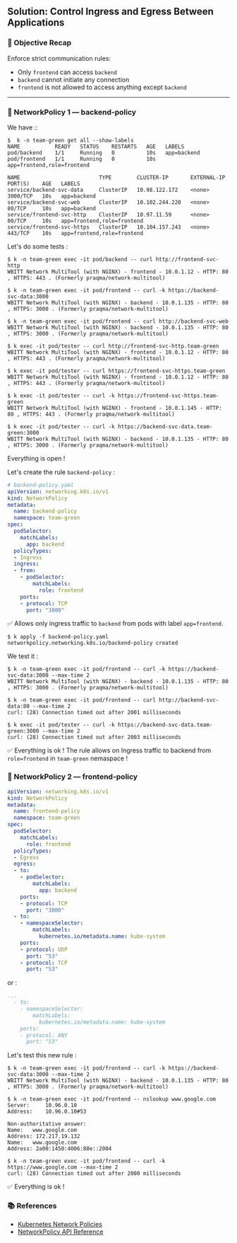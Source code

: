 ## Solution: Control Ingress and Egress Between Applications

### 🧠 Objective Recap
Enforce strict communication rules:
- Only `frontend` can access `backend`
- `backend` cannot initiate any connection
- `frontend` is not allowed to access anything except `backend`

---

### 🔐 NetworkPolicy 1 — backend-policy

We have ::

```
$  k -n team-green get all --show-labels 
NAME           READY   STATUS    RESTARTS   AGE   LABELS
pod/backend    1/1     Running   0          10s   app=backend
pod/frontend   1/1     Running   0          10s   app=frontend,role=frontend

NAME                         TYPE        CLUSTER-IP       EXTERNAL-IP   PORT(S)    AGE   LABELS
service/backend-svc-data     ClusterIP   10.98.122.172    <none>        3000/TCP   10s   app=backend
service/backend-svc-web      ClusterIP   10.102.244.220   <none>        80/TCP     10s   app=backend
service/frontend-svc-http    ClusterIP   10.97.11.59      <none>        80/TCP     10s   app=frontend,role=frontend
service/frontend-svc-https   ClusterIP   10.104.157.243   <none>        443/TCP    10s   app=frontend,role=frontend
```

Let's do some tests :


```
$ k -n team-green exec -it pod/backend -- curl http://frontend-svc-http
WBITT Network MultiTool (with NGINX) - frontend - 10.0.1.12 - HTTP: 80 , HTTPS: 443 . (Formerly praqma/network-multitool)

$ k -n team-green exec -it pod/frontend -- curl -k https://backend-svc-data:3000
WBITT Network MultiTool (with NGINX) - backend - 10.0.1.135 - HTTP: 80 , HTTPS: 3000 . (Formerly praqma/network-multitool)

$ k -n team-green exec -it pod/frontend -- curl http://backend-svc-web
WBITT Network MultiTool (with NGINX) - backend - 10.0.1.135 - HTTP: 80 , HTTPS: 3000 . (Formerly praqma/network-multitool)

$ k exec -it pod/tester -- curl http://frontend-svc-http.team-green
WBITT Network MultiTool (with NGINX) - frontend - 10.0.1.12 - HTTP: 80 , HTTPS: 443 . (Formerly praqma/network-multitool)

$ k exec -it pod/tester -- curl https://frontend-svc-https.team-green
WBITT Network MultiTool (with NGINX) - frontend - 10.0.1.12 - HTTP: 80 , HTTPS: 443 . (Formerly praqma/network-multitool)

$ k exec -it pod/tester -- curl -k https://frontend-svc-https.team-green
WBITT Network MultiTool (with NGINX) - frontend - 10.0.1.145 - HTTP: 80 , HTTPS: 443 . (Formerly praqma/network-multitool)

$ k exec -it pod/tester -- curl -k https://backend-svc-data.team-green:3000
WBITT Network MultiTool (with NGINX) - backend - 10.0.1.135 - HTTP: 80 , HTTPS: 3000 . (Formerly praqma/network-multitool)
```

Everything is open !

Let's create the rule `backend-policy` :

```yaml
# backend-policy.yaml
apiVersion: networking.k8s.io/v1
kind: NetworkPolicy
metadata:
  name: backend-policy
  namespace: team-green
spec:
  podSelector:
    matchLabels:
      app: backend
  policyTypes:
  - Ingress
  ingress:
  - from:
    - podSelector:
        matchLabels:
          role: frontend
    ports:
    - protocol: TCP
      port: "3000"
```

✅ Allows only ingress traffic to `backend` from pods with label `app=frontend`.

```
$ k apply -f backend-policy.yaml 
networkpolicy.networking.k8s.io/backend-policy created
```

We test it :

```
$ k -n team-green exec -it pod/frontend -- curl -k https://backend-svc-data:3000 --max-time 2
WBITT Network MultiTool (with NGINX) - backend - 10.0.1.135 - HTTP: 80 , HTTPS: 3000 . (Formerly praqma/network-multitool)

$ k -n team-green exec -it pod/frontend -- curl http://backend-svc-data:80 --max-time 2
curl: (28) Connection timed out after 2001 milliseconds

$ k exec -it pod/tester -- curl -k https://backend-svc-data.team-green:3000 --max-time 2
curl: (28) Connection timed out after 2003 milliseconds
```

✅ Everything is ok ! The rule allows on Ingress traffic to backend from `role=frontend` in `team-green` nemaspace !


### 🔐 NetworkPolicy 2 — frontend-policy
```yaml
apiVersion: networking.k8s.io/v1
kind: NetworkPolicy
metadata:
  name: frontend-policy
  namespace: team-green
spec:
  podSelector:
    matchLabels:
      role: frontend
  policyTypes:
  - Egress
  egress:
  - to:
    - podSelector:
        matchLabels:
          app: backend
    ports:
    - protocol: TCP
      port: "3000"
  - to:
    - namespaceSelector:
        matchLabels:
          kubernetes.io/metadata.name: kube-system
    ports:
    - protocol: UDP
      port: "53"
    - protocol: TCP
      port: "53"
```

or :

```yaml
...
  - to:
    - namespaceSelector:
        matchLabels:
          kubernetes.io/metadata.name: kube-system
    ports:
    - protocol: ANY
      port: "53"
```


Let's test this new rule :

```
$ k -n team-green exec -it pod/frontend -- curl -k https://backend-svc-data:3000 --max-time 2
WBITT Network MultiTool (with NGINX) - backend - 10.0.1.135 - HTTP: 80 , HTTPS: 3000 . (Formerly praqma/network-multitool)

$ k -n team-green exec -it pod/frontend -- nslookup www.google.com
Server:		10.96.0.10
Address:	10.96.0.10#53

Non-authoritative answer:
Name:	www.google.com
Address: 172.217.19.132
Name:	www.google.com
Address: 2a00:1450:4006:80e::2004

$ k -n team-green exec -it pod/frontend -- curl -k https://www.google.com --max-time 2
curl: (28) Connection timed out after 2000 milliseconds
```

✅ Everything is ok !


### 📚 References
- [Kubernetes Network Policies](https://kubernetes.io/docs/concepts/services-networking/network-policies/)
- [NetworkPolicy API Reference](https://kubernetes.io/docs/reference/generated/kubernetes-api/v1.27/#networkpolicy-v1-networking-k8s-io)